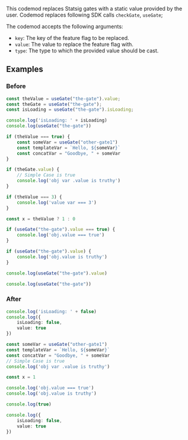 This codemod replaces Statsig gates with a static value provided by the user.
Codemod replaces following SDK calls `checkGate`, `useGate`;

The codemod accepts the following arguments:

- `key`: The key of the feature flag to be replaced.
- `value`: The value to replace the feature flag with.
- `type`: The type to which the provided value should be cast.

## Examples

### Before

```ts
const theValue = useGate("the-gate").value;
const theGate = useGate("the-gate");
const isLoading = useGate("the-gate").isLoading;

console.log('isLoading: ' + isLoading)
console.log(useGate("the-gate"))

if (theValue === true) {
    const someVar = useGate("other-gate1")
    const templateVar = `Hello, ${someVar}`
    const concatVar = "Goodbye, " + someVar
}

if (theGate.value) {
    // Simple Case is true
    console.log('obj var .value is truthy')
}

if (theValue === 3) {
    console.log('value var === 3')
}

const x = theValue ? 1 : 0

if (useGate("the-gate").value === true) {
    console.log('obj.value === true')
}

if (useGate("the-gate").value) {
    console.log('obj.value is truthy')
}

console.log(useGate("the-gate").value)

console.log(useGate("the-gate"))

```

### After

```ts
console.log('isLoading: ' + false)
console.log({
    isLoading: false,
    value: true
})

const someVar = useGate("other-gate1")
const templateVar = `Hello, ${someVar}`
const concatVar = "Goodbye, " + someVar
// Simple Case is true
console.log('obj var .value is truthy')

const x = 1

console.log('obj.value === true')
console.log('obj.value is truthy')

console.log(true)

console.log({
    isLoading: false,
    value: true
})
```

